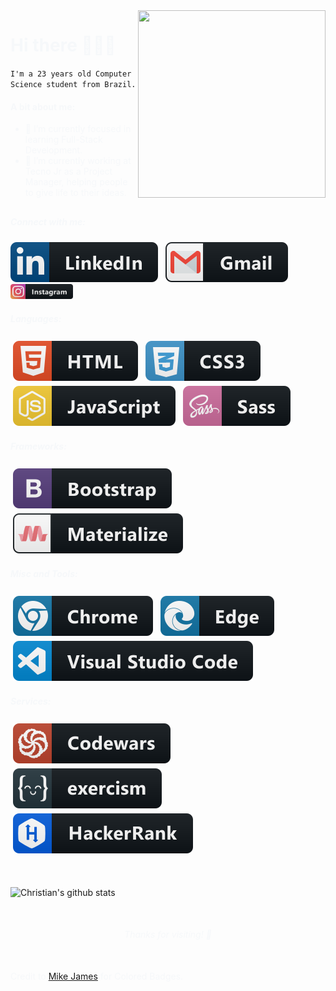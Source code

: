 <img align="right" width="300" height="300" src="https://octodex.github.com/images/privateinvestocat.jpg">

<div align="left">
  <h1 style="color: #f6f8fa;">Hi there 🙋🏽‍♂️</h1>
</div>

`I'm a 23 years old Computer Science student from Brazil.`

<h4 style="color: #f6f8fa;">A bit about me:</h4>
<ul style=" margin-bottom: 30px;">
  <li style="color: #f6f8fa;">
    🌱 I’m currently focused in learning Full-Stack Development.
  </li>
  <li style="color: #f6f8fa;">
    🔭 I’m currently working at Tecno Jr as a Project Manager, helping people to give life
    to their ideas.
  </li>
</ul>

<h5 style="color: #f6f8fa;">Connect with me:</h5>

<p>
  <a href="https://www.linkedin.com/in/christian-menezes-3135731a6/"><img src="./badges/social/linkedin.svg"></a>&nbsp;&nbsp;
  <a href="mailto:christiannmenezes@gmail.com"><img     src="./badges/social/gmail.svg"></a>&nbsp;&nbsp;
  <a href="https://www.instagram.com/itsme_christianm/"><img  width="100" src="./badges/social/instagram.svg"></a>&nbsp;&nbsp;
</p>

<h5 style="color: #f6f8fa;">Languages:</h5>

<p>
  <img src="./badges/languages/html.svg" alt="html" style="vertical-align:top; margin:4px">    
  <img src="./badges/languages/css3.svg" alt="css" style="vertical-align:top; margin:4px"> 
  <img src="./badges/languages/js.svg" alt="js" style="vertical-align:top; margin:4px"> 
  <!-- <img src="./badges/languages/php.svg" alt="php" style="vertical-align:top; margin:4px">  -->
  <img src="./badges/languages/sass.svg" alt="sass" style="vertical-align:top; margin:4px"> 
</p>

<h5 style="color: #f6f8fa;">Frameworks:</h5>

<p>
  <img src="./badges/frameworks/bootstrap.svg" alt="bootstrap" style="vertical-align:top; margin:4px">    
  <!-- <img src="./badges/frameworks/laravel.svg" alt="laravel" style="vertical-align:top; margin:4px">  -->
  <img src="./badges/frameworks/materialize.svg" alt="materialize" style="vertical-align:top; margin:4px"> 
  <!-- <img src="./badges/frameworks/nodejs.svg" alt="nodejs" style="vertical-align:top; margin:4px"> 
  <img src="./badges/frameworks/react.svg" alt="react" style="vertical-align:top; margin:4px">  -->
</p>

<h5 style="color: #f6f8fa;">Misc and Tools:</h5>

<p>
  <img src="./badges/misc and tools/chrome.svg" alt="chrome" style="vertical-align:top; margin:4px">   
  <img src="./badges/misc and tools/edge.svg" alt="edge" style="vertical-align:top; margin:4px">  
  <!-- <img src="./badges/misc and tools/visualstudio.svg" alt="visualstudio" style="vertical-align:top; margin:4px">    -->
  <img src="./badges/misc and tools/visualstudio_code.svg" alt="visualstudio_code" style="vertical-align:top; margin:4px">  
</p>

<h5 style="color: #f6f8fa;">Services:</h5>

<p style="margin-bottom: 50px;">
  <img src="./badges/services/codewars.svg" alt="codewars" style="vertical-align:top; margin:4px">   
  <img src="./badges/services/excercism.svg" alt="excercism" style="vertical-align:top; margin:4px">   
  <img src="./badges/services/hackerrank.svg" alt="hackerrank" style="vertical-align:top; margin:4px">   
</p>

![Christian's github stats](https://github-readme-stats.vercel.app/api?username=christianmoliveira&count_private=true&show_icons=true&theme=shades-of-purple)


<h6 align="center" style="color: #f6f8fa; margin-top: 50px;">Thanks for visiting! 🥳</h6>

<!-- Credits -->
<p style="color: #f6f8fa; margin-top: 50px;"> Credit to <a href="https://github.com/MikeCodesDotNET">Mike James</a> for Colored Badges.

